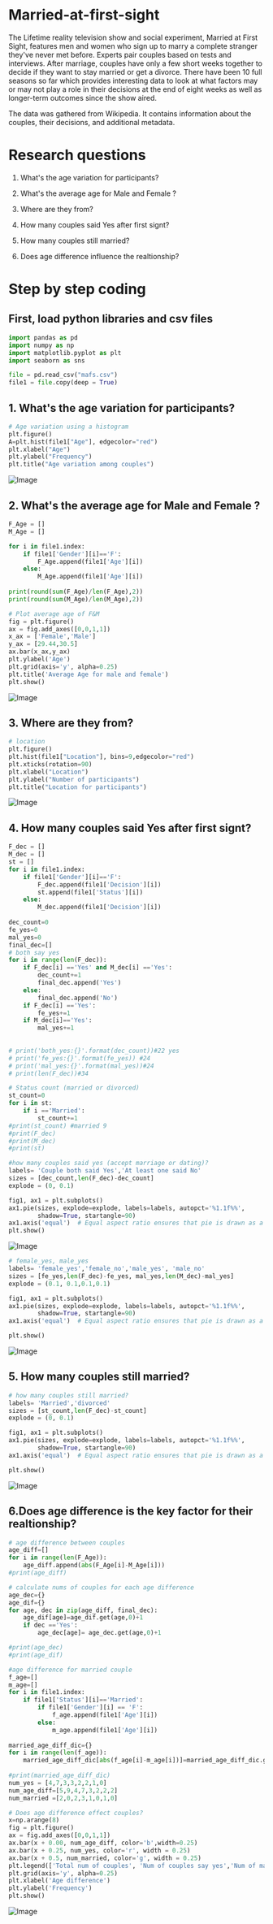 # Married-at-first-sight


The Lifetime reality television show and social experiment, Married at First Sight, features men and women who sign up to marry a complete stranger they've never met before. Experts pair couples based on tests and interviews. After marriage, couples have only a few short weeks together to decide if they want to stay married or get a divorce. There have been 10 full seasons so far which provides interesting data to look at what factors may or may not play a role in their decisions at the end of eight weeks as well as longer-term outcomes since the show aired.


The data was gathered from Wikipedia. It contains information about the couples, their decisions, and additional metadata.

# Research questions

1. What's the age variation for participants?

2. What's the average age for Male and Female ?

3. Where are they from?

4. How many couples said Yes after first signt?

5. How many couples still married?

6. Does age difference influence the realtionship?

# Step by step coding 
## First, load python libraries and csv files
```python
import pandas as pd
import numpy as np
import matplotlib.pyplot as plt
import seaborn as sns

file = pd.read_csv("mafs.csv")
file1 = file.copy(deep = True)
```
## 1. What's the age variation for participants?
```python
# Age variation using a histogram 
plt.figure()
A=plt.hist(file1["Age"], edgecolor="red")
plt.xlabel("Age")
plt.ylabel("Frequency")
plt.title("Age variation among couples")
```
![Image](https://github.com/sshang1995/married-at-first-sight/blob/master/output_1_1.png) 

## 2. What's the average age for Male and Female ?

```python
F_Age = []
M_Age = []

for i in file1.index:
    if file1['Gender'][i]=='F':
        F_Age.append(file1['Age'][i])
    else:
        M_Age.append(file1['Age'][i])
       
print(round(sum(F_Age)/len(F_Age),2)) 
print(round(sum(M_Age)/len(M_Age),2))

# Plot average age of F&M
fig = plt.figure()
ax = fig.add_axes([0,0,1,1])
x_ax = ['Female','Male']
y_ax = [29.44,30.5]
ax.bar(x_ax,y_ax)
plt.ylabel('Age')
plt.grid(axis='y', alpha=0.25)
plt.title('Average Age for male and female')
plt.show()
```
![Image](https://github.com/sshang1995/married-at-first-sight/blob/master/output_2_1.png)

## 3. Where are they from?
```python
# location
plt.figure()
plt.hist(file1["Location"], bins=9,edgecolor="red")
plt.xticks(rotation=90)
plt.xlabel("Location")
plt.ylabel("Number of participants")
plt.title("Location for participants")
```
![Image](https://github.com/sshang1995/married-at-first-sight/blob/master/output_3_1.png)

## 4. How many couples said Yes after first signt?
```python
F_dec = []
M_dec = []
st = []
for i in file1.index:
    if file1['Gender'][i]=='F':
        F_dec.append(file1['Decision'][i])
        st.append(file1['Status'][i])
    else:   
        M_dec.append(file1['Decision'][i])
        
dec_count=0
fe_yes=0
mal_yes=0
final_dec=[]
# both say yes
for i in range(len(F_dec)):
    if F_dec[i] =='Yes' and M_dec[i] =='Yes':
        dec_count+=1
        final_dec.append('Yes')
    else:
        final_dec.append('No')
    if F_dec[i] =='Yes':
        fe_yes+=1
    if M_dec[i]=='Yes':
        mal_yes+=1
    
        
# print('both_yes:{}'.format(dec_count))#22 yes
# print('fe_yes:{}'.format(fe_yes)) #24
# print('mal_yes:{}'.format(mal_yes))#24
# print(len(F_dec))#34

# Status count (married or divorced)
st_count=0
for i in st:
    if i =='Married':
        st_count+=1
#print(st_count) #married 9       
#print(F_dec)
#print(M_dec)
#print(st)

#how many couples said yes (accept marriage or dating)?
labels= 'Couple both said Yes','At least one said No'
sizes = [dec_count,len(F_dec)-dec_count]
explode = (0, 0.1)

fig1, ax1 = plt.subplots()
ax1.pie(sizes, explode=explode, labels=labels, autopct='%1.1f%%',
        shadow=True, startangle=90)
ax1.axis('equal')  # Equal aspect ratio ensures that pie is drawn as a circle.
plt.show()
```
![Image](https://github.com/sshang1995/married-at-first-sight/blob/master/output_4_0.png)

```python
# female_yes, male_yes
labels= 'female_yes','female_no','male_yes', 'male_no'
sizes = [fe_yes,len(F_dec)-fe_yes, mal_yes,len(M_dec)-mal_yes]
explode = (0.1, 0.1,0.1,0.1)

fig1, ax1 = plt.subplots()
ax1.pie(sizes, explode=explode, labels=labels, autopct='%1.1f%%',
        shadow=True, startangle=90)
ax1.axis('equal')  # Equal aspect ratio ensures that pie is drawn as a circle.

plt.show()
```
![Image](https://github.com/sshang1995/married-at-first-sight/blob/master/output_5_0.png)

## 5. How many couples still married?
```python
# how many couples still married?
labels= 'Married','divorced'
sizes = [st_count,len(F_dec)-st_count]
explode = (0, 0.1)

fig1, ax1 = plt.subplots()
ax1.pie(sizes, explode=explode, labels=labels, autopct='%1.1f%%',
        shadow=True, startangle=90)
ax1.axis('equal')  # Equal aspect ratio ensures that pie is drawn as a circle.

plt.show()
```

![Image](https://github.com/sshang1995/married-at-first-sight/blob/master/output_6_0.png)

## 6.Does age difference is the key factor for their realtionship?

```python
# age difference between couples
age_diff=[]
for i in range(len(F_Age)):
    age_diff.append(abs(F_Age[i]-M_Age[i]))
#print(age_diff)

# calculate nums of couples for each age difference
age_dec={}
age_dif={}
for age, dec in zip(age_diff, final_dec):
    age_dif[age]=age_dif.get(age,0)+1
    if dec =='Yes':
        age_dec[age]= age_dec.get(age,0)+1

#print(age_dec)
#print(age_dif)

#age difference for married couple
f_age=[]
m_age=[]
for i in file1.index:
    if file1['Status'][i]=='Married':
        if file1['Gender'][i] == 'F':
            f_age.append(file1['Age'][i])
        else:
            m_age.append(file1['Age'][i])
  
married_age_diff_dic={}
for i in range(len(f_age)):
    married_age_diff_dic[abs(f_age[i]-m_age[i])]=married_age_diff_dic.get(abs(f_age[i]-m_age[i]),0)+1
    
#print(married_age_diff_dic)
num_yes = [4,7,3,3,2,2,1,0]
num_age_diff=[5,9,4,7,3,2,2,2]  
num_married =[2,0,2,3,1,0,1,0]

# Does age difference effect couples?
x=np.arange(8)
fig = plt.figure()
ax = fig.add_axes([0,0,1,1])
ax.bar(x + 0.00, num_age_diff, color='b',width=0.25)
ax.bar(x + 0.25, num_yes, color='r', width = 0.25)
ax.bar(x + 0.5, num_married, color='g', width = 0.25)
plt.legend(['Total num of couples', 'Num of couples say yes','Num of married'])
plt.grid(axis='y', alpha=0.25)
plt.xlabel('Age difference')
plt.ylabel('Frequency')
plt.show()
```
![Image](https://github.com/sshang1995/married-at-first-sight/blob/master/output_7_0.png)
